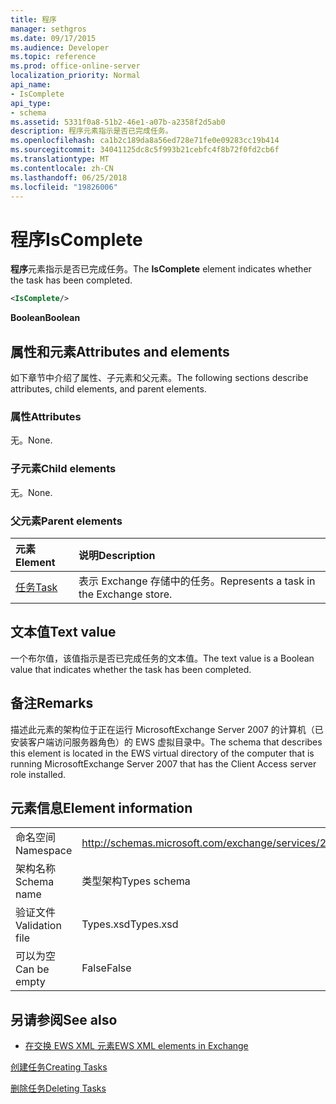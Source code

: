 ```yaml
---
title: 程序
manager: sethgros
ms.date: 09/17/2015
ms.audience: Developer
ms.topic: reference
ms.prod: office-online-server
localization_priority: Normal
api_name:
- IsComplete
api_type:
- schema
ms.assetid: 5331f0a8-51b2-46e1-a07b-a2358f2d5ab0
description: 程序元素指示是否已完成任务。
ms.openlocfilehash: ca1b2c189da8a56ed728e71fe0e09283cc19b414
ms.sourcegitcommit: 34041125dc8c5f993b21cebfc4f8b72f0fd2cb6f
ms.translationtype: MT
ms.contentlocale: zh-CN
ms.lasthandoff: 06/25/2018
ms.locfileid: "19826006"
---
```

# <a name="iscomplete"></a><span data-ttu-id="41928-103">程序</span><span class="sxs-lookup"><span data-stu-id="41928-103">IsComplete</span></span>

<span data-ttu-id="41928-104">**程序**元素指示是否已完成任务。</span><span class="sxs-lookup"><span data-stu-id="41928-104">The **IsComplete** element indicates whether the task has been completed.</span></span> 
  
```xml
<IsComplete/>
```

 <span data-ttu-id="41928-105">**Boolean**</span><span class="sxs-lookup"><span data-stu-id="41928-105">**Boolean**</span></span>
## <a name="attributes-and-elements"></a><span data-ttu-id="41928-106">属性和元素</span><span class="sxs-lookup"><span data-stu-id="41928-106">Attributes and elements</span></span>

<span data-ttu-id="41928-107">如下章节中介绍了属性、子元素和父元素。</span><span class="sxs-lookup"><span data-stu-id="41928-107">The following sections describe attributes, child elements, and parent elements.</span></span>
  
### <a name="attributes"></a><span data-ttu-id="41928-108">属性</span><span class="sxs-lookup"><span data-stu-id="41928-108">Attributes</span></span>

<span data-ttu-id="41928-109">无。</span><span class="sxs-lookup"><span data-stu-id="41928-109">None.</span></span>
  
### <a name="child-elements"></a><span data-ttu-id="41928-110">子元素</span><span class="sxs-lookup"><span data-stu-id="41928-110">Child elements</span></span>

<span data-ttu-id="41928-111">无。</span><span class="sxs-lookup"><span data-stu-id="41928-111">None.</span></span>
  
### <a name="parent-elements"></a><span data-ttu-id="41928-112">父元素</span><span class="sxs-lookup"><span data-stu-id="41928-112">Parent elements</span></span>

|<span data-ttu-id="41928-113">**元素**</span><span class="sxs-lookup"><span data-stu-id="41928-113">**Element**</span></span>|<span data-ttu-id="41928-114">**说明**</span><span class="sxs-lookup"><span data-stu-id="41928-114">**Description**</span></span>|
|:-----|:-----|
|[<span data-ttu-id="41928-115">任务</span><span class="sxs-lookup"><span data-stu-id="41928-115">Task</span></span>](task.md) <br/> |<span data-ttu-id="41928-116">表示 Exchange 存储中的任务。</span><span class="sxs-lookup"><span data-stu-id="41928-116">Represents a task in the Exchange store.</span></span>  <br/> |
   
## <a name="text-value"></a><span data-ttu-id="41928-117">文本值</span><span class="sxs-lookup"><span data-stu-id="41928-117">Text value</span></span>

<span data-ttu-id="41928-118">一个布尔值，该值指示是否已完成任务的文本值。</span><span class="sxs-lookup"><span data-stu-id="41928-118">The text value is a Boolean value that indicates whether the task has been completed.</span></span>
  
## <a name="remarks"></a><span data-ttu-id="41928-119">备注</span><span class="sxs-lookup"><span data-stu-id="41928-119">Remarks</span></span>

<span data-ttu-id="41928-120">描述此元素的架构位于正在运行 MicrosoftExchange Server 2007 的计算机（已安装客户端访问服务器角色）的 EWS 虚拟目录中。</span><span class="sxs-lookup"><span data-stu-id="41928-120">The schema that describes this element is located in the EWS virtual directory of the computer that is running MicrosoftExchange Server 2007 that has the Client Access server role installed.</span></span>
  
## <a name="element-information"></a><span data-ttu-id="41928-121">元素信息</span><span class="sxs-lookup"><span data-stu-id="41928-121">Element information</span></span>

|||
|:-----|:-----|
|<span data-ttu-id="41928-122">命名空间</span><span class="sxs-lookup"><span data-stu-id="41928-122">Namespace</span></span>  <br/> |http://schemas.microsoft.com/exchange/services/2006/types  <br/> |
|<span data-ttu-id="41928-123">架构名称</span><span class="sxs-lookup"><span data-stu-id="41928-123">Schema name</span></span>  <br/> |<span data-ttu-id="41928-124">类型架构</span><span class="sxs-lookup"><span data-stu-id="41928-124">Types schema</span></span>  <br/> |
|<span data-ttu-id="41928-125">验证文件</span><span class="sxs-lookup"><span data-stu-id="41928-125">Validation file</span></span>  <br/> |<span data-ttu-id="41928-126">Types.xsd</span><span class="sxs-lookup"><span data-stu-id="41928-126">Types.xsd</span></span>  <br/> |
|<span data-ttu-id="41928-127">可以为空</span><span class="sxs-lookup"><span data-stu-id="41928-127">Can be empty</span></span>  <br/> |<span data-ttu-id="41928-128">False</span><span class="sxs-lookup"><span data-stu-id="41928-128">False</span></span>  <br/> |
   
## <a name="see-also"></a><span data-ttu-id="41928-129">另请参阅</span><span class="sxs-lookup"><span data-stu-id="41928-129">See also</span></span>



- [<span data-ttu-id="41928-130">在交换 EWS XML 元素</span><span class="sxs-lookup"><span data-stu-id="41928-130">EWS XML elements in Exchange</span></span>](ews-xml-elements-in-exchange.md)


[<span data-ttu-id="41928-131">创建任务</span><span class="sxs-lookup"><span data-stu-id="41928-131">Creating Tasks</span></span>](http://msdn.microsoft.com/library/0ef97334-e8a0-4f67-a23a-dd9e2bbad49f%28Office.15%29.aspx)
  
[<span data-ttu-id="41928-132">删除任务</span><span class="sxs-lookup"><span data-stu-id="41928-132">Deleting Tasks</span></span>](http://msdn.microsoft.com/library/a3d7e25f-8a35-4901-b1d9-d31f418ab340%28Office.15%29.aspx)


